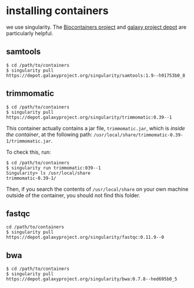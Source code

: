 installing containers
=====================

we use singularity. The [Biocontainers project]() and [galaxy project depot](https://depot.galaxyproject.org/singularity/) are particularly helpful.

samtools
--------
```
$ cd /path/to/containers
$ singularity pull https://depot.galaxyproject.org/singularity/samtools:1.9--h91753b0_8
```

trimmomatic
-----------
```
$ cd /path/to/containers
$ singularity pull https://depot.galaxyproject.org/singularity/trimmomatic:0.39--1
```
This container actually contains a jar file, `trimmomatic.jar`, which is *inside the container*, at the following path: `/usr/local/share/trimmomatic-0.39-1/trimmomatic.jar`. 

To check this, run:
```
$ cd /path/to/containers
$ singularity run trimmomatic:039--1
Singularity> ls /usr/local/share
trimmomatic-0.39-1/
```
Then, if you search the contents of `/usr/local/share` on your own machine outside of the container, you should not find this folder. 

fastqc
------
```
cd /path/to/containers
$ singularity pull https://depot.galaxyproject.org/singularity/fastqc:0.11.9--0
```

bwa
---
```
$ cd /path/to/containers
$ singularity pull https://depot.galaxyproject.org/singularity/bwa:0.7.8--hed695b0_5
```